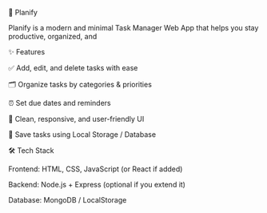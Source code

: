📅 Planify

Planify is a modern and minimal Task Manager Web App that helps you stay productive, organized, and

✨ Features

✅ Add, edit, and delete tasks with ease

🗂️ Organize tasks by categories & priorities

⏰ Set due dates and reminders

🌙 Clean, responsive, and user-friendly UI

💾 Save tasks using Local Storage / Database

🛠 Tech Stack

Frontend: HTML, CSS, JavaScript (or React if added)

Backend: Node.js + Express (optional if you extend it)

Database: MongoDB / LocalStorage
